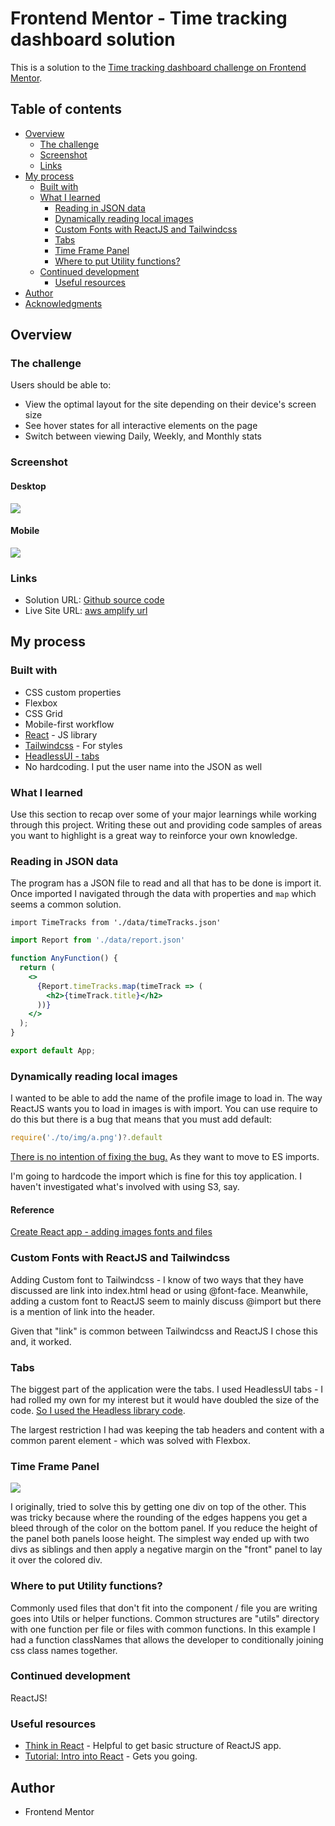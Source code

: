 # Frontend Mentor - Time tracking dashboard solution

This is a solution to the [Time tracking dashboard challenge on Frontend Mentor](https://www.frontendmentor.io/challenges/time-tracking-dashboard-UIQ7167Jw).

## Table of contents

- [Overview](#overview)
    - [The challenge](#the-challenge)
    - [Screenshot](#screenshot)
    - [Links](#links)
- [My process](#my-process)
    - [Built with](#built-with)
    - [What I learned](#what-i-learned)
        - [Reading in JSON data](#reading-in-json-data)
        - [Dynamically reading local images](#dynamically-reading-local-images)
        - [Custom Fonts with ReactJS and Tailwindcss](#custom-fonts-with-reactjs-and-tailwindcss)
        - [Tabs](#tabs)
        - [Time Frame Panel](#time-frame-panel)
        - [Where to put Utility functions?](#where-to-put-utility-functions)
  - [Continued development](#continued-development)
    - [Useful resources](#useful-resources)
- [Author](#author)
- [Acknowledgments](#acknowledgments)

## Overview

### The challenge

Users should be able to:

- View the optimal layout for the site depending on their device's screen size
- See hover states for all interactive elements on the page
- Switch between viewing Daily, Weekly, and Monthly stats

### Screenshot

#### Desktop
![](./docs/time_tracking_desktop.png)

#### Mobile
![](./docs/time_tracking_mobile.png)

### Links

- Solution URL: [Github source code](https://github.com/notapatch/time_tracking_dashboard)
- Live Site URL: [aws amplify url](https://dev.d3jmxob2o1pg1m.amplifyapp.com)

## My process

### Built with

- CSS custom properties
- Flexbox
- CSS Grid
- Mobile-first workflow
- [React](https://reactjs.org/) - JS library
- [Tailwindcss](https://tailwindcss.com/docs) - For styles
- [HeadlessUI - tabs](https://headlessui.dev/react/tabs)
- No hardcoding. I put the user name into the JSON as well

### What I learned

Use this section to recap over some of your major learnings while working through this project. Writing these out and providing code samples of areas you want to highlight is a great way to reinforce your own knowledge.

### Reading in JSON data

The program has a JSON file to read and all that has to be done is import it.
Once imported I navigated through the data with properties and `map` which seems a common solution.

```
import TimeTracks from './data/timeTracks.json'
```

```jsx
import Report from './data/report.json'

function AnyFunction() {
  return (
    <>
      {Report.timeTracks.map(timeTrack => (
        <h2>{timeTrack.title}</h2>
      ))}
    </>
  );
}

export default App;
```

### Dynamically reading local images

I wanted to be able to add the name of the profile image to load in. The way ReactJS wants you to load in images is with import.
You can use require to do this but there is a bug that means that you must add default:

```js
require('./to/img/a.png')?.default
```

[There is no intention of fixing the bug.](https://github.com/facebook/create-react-app/pull/9934#issuecomment-851286168)
As they want to move to ES imports.

I'm going to hardcode the import which is fine for this toy application. I haven't investigated what's involved with using S3, say.


#### Reference

[Create React app - adding images fonts and files](https://create-react-app.dev/docs/adding-images-fonts-and-files/)

### Custom Fonts with ReactJS and Tailwindcss

Adding Custom font to Tailwindcss - I know of two ways that they have discussed are link into index.html head or using @font-face.
Meanwhile, adding a custom font to ReactJS seem to mainly discuss @import but there is a mention of link into the header.

Given that "link" is common between Tailwindcss and ReactJS I chose this and, it worked.

### Tabs

The biggest part of the application were the tabs. I used HeadlessUI tabs - I had rolled my own for my interest but it
would have doubled the size of the code. [So I used the Headless library code](https://headlessui.dev/react/tabs). 

The largest restriction I had was keeping the tab headers and content with a common parent element - which was solved with Flexbox.

### Time Frame Panel

![](docs/TimeTrackPanel.png)

I originally, tried to solve this by getting one div on top of the other. This was tricky because where the rounding of the
edges happens you get a bleed through of the color on the bottom panel. If you reduce the height of the panel both panels
loose height. The simplest way ended up with two divs as siblings and then apply a negative margin on the "front" panel
to lay it over the colored div.

### Where to put Utility functions?

Commonly used files that don't fit into the component / file you are writing goes into Utils
or helper functions. Common structures are "utils" directory with one function per file
or files with common functions. In this example I had a function classNames that allows the
developer to conditionally joining css class names together.


### Continued development

ReactJS!

### Useful resources

- [Think in React](https://reactjs.org/docs/thinking-in-react.html) - Helpful to get basic structure of ReactJS app.
- [Tutorial: Intro into React](https://reactjs.org/tutorial/tutorial.html) - Gets you going.

## Author

- Frontend Mentor 
